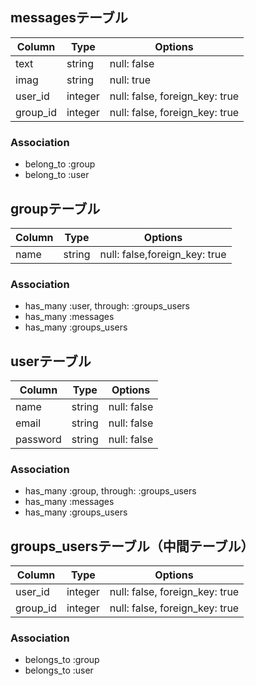 ## messagesテーブル
|Column|Type|Options|
|------|----|-------|
|text|string|null: false|
|imag|string|null: true|
|user_id|integer|null: false, foreign_key: true|
|group_id|integer|null: false, foreign_key: true|
### Association
- belong_to :group
- belong_to :user

## groupテーブル
|Column|Type|Options|
|------|----|-------|
|name|string|null: false,foreign_key: true|
### Association
- has_many :user, through:  :groups_users
- has_many :messages
- has_many :groups_users

## userテーブル
|Column|Type|Options|
|------|----|-------|
|name|string|null: false|
|email|string|null: false|
|password|string|null: false|
### Association
- has_many :group, through:  :groups_users
- has_many :messages
- has_many :groups_users

## groups_usersテーブル（中間テーブル）
|Column|Type|Options|
|------|----|-------|
|user_id|integer|null: false, foreign_key: true|
|group_id|integer|null: false, foreign_key: true|
### Association
- belongs_to :group
- belongs_to :user


